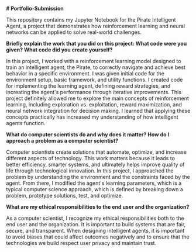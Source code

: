**# Portfolio-Submission**

This repository contains my Jupyter Notebook for the Pirate Intelligent Agent, a project that demonstrates how reinforcement learning and neural networks can be applied to solve real-world challenges.

**Briefly explain the work that you did on this project: What code were you given? What code did you create yourself?**

In this project, I worked with a reinforcement learning model designed to train an intelligent agent, the Pirate, to correctly navigate and achieve best behavior in a specific environment. I was given initial code for the environment setup, basic framework, and utility functions. I created code for implementing the learning agent, defining reward strategies, and increating the agent's performance through iterative improvements. This project definitely allowed me to explore the main concepts of reinforcement learning, including exploration vs. exploitation, reward maximization, and neural network integration for decision making. I learned that applying these concepts practically has increased my understanding of how intelligent agents function.

**What do computer scientists do and why does it matter? How do I approach a problem as a computer scientist?**

Computer scientists create solutions that automate, optimize, and increase different aspects of technology. This work matters because it leads to better efficiency, smarter systems, and ultimately helps improve quality of life through technological innovation. In this project, I approached the problem by understanding the environment and the constraints faced by the agent. From there, I modified the agent's learning parameters, which is a typical computer science approach, which is defined by breaking down a problem, prototype solutions, test, and optimize.

**What are my ethical responsibilities to the end user and the organization?**

As a computer scientist, I recognize my ethical responsibilities both to the end user and the organization. It is important to build systems that are fair, secure, and transparent. When designing intelligent agents, it is important to avoid biases that could affect outcomes negatively and to ensure that the technologies we build respect user privacy and maintain trust.
